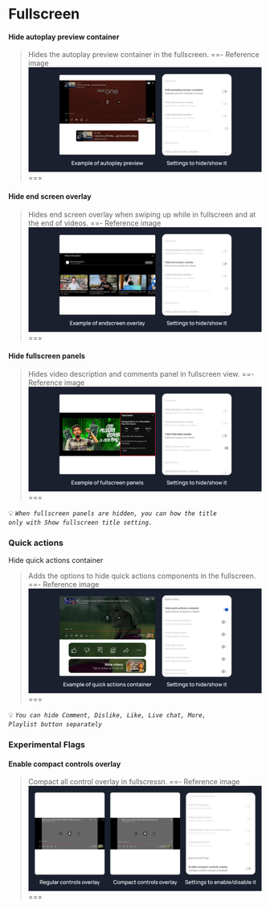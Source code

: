 # Fullscreen

#### Hide autoplay preview container
>Hides the autoplay preview container in the fullscreen.
==- Reference image
![](/assets/youtube/fullscreen/hide-autoplay-preview.jpg)
===

#### Hide end screen overlay
>Hides end screen overlay when swiping up while in fullscreen and at the end of videos.
==- Reference image
![](/assets/youtube/fullscreen/hide-endscreen-overlay.jpg)
===

#### Hide fullscreen panels
>Hides video description and comments panel in fullscreen view.
==- Reference image
![](/assets/youtube/fullscreen/hide-fullscreen-panels.jpg)
===

💡 <code><i>When fullscreen panels are hidden, you can how the title only with Show fullscreen title setting.</i></code>

### Quick actions

Hide quick actions container
>Adds the options to hide quick actions components in the fullscreen.
==- Reference image
![](/assets/youtube/fullscreen/hide-quick-actions-container.jpg)
===

💡 <code><i>You can hide Comment, Dislike, Like, Live chat, More, Playlist button separately</i></code>

### Experimental Flags

#### Enable compact controls overlay
>Compact all control overlay in fullscressn.
==- Reference image
![](/assets/youtube/fullscreen/enable-compact-controls-overlay.jpg)
===